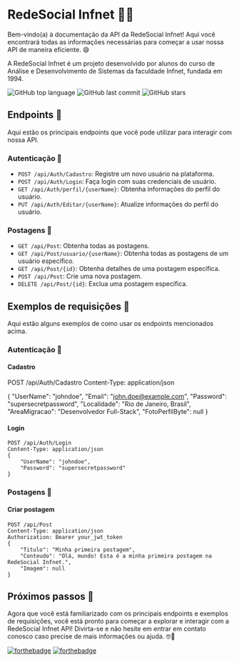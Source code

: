 # RedeSocial Infnet 🎉🌐

Bem-vindo(a) à documentação da API da RedeSocial Infnet! Aqui você encontrará todas as informações necessárias para começar a usar nossa API de maneira eficiente. 😄

A RedeSocial Infnet é um projeto desenvolvido por alunos do curso de Análise e Desenvolvimento de Sistemas da faculdade Infnet, fundada em 1994.

![GitHub top language](https://img.shields.io/github/languages/top/usuario/repositorio)
![GitHub last commit](https://img.shields.io/github/last-commit/usuario/repositorio)
![GitHub stars](https://img.shields.io/github/stars/usuario/repositorio?style=social)

## Endpoints 🚀

Aqui estão os principais endpoints que você pode utilizar para interagir com nossa API.

### Autenticação 🔐

- `POST /api/Auth/Cadastro`: Registre um novo usuário na plataforma.
- `POST /api/Auth/Login`: Faça login com suas credenciais de usuário.
- `GET /api/Auth/perfil/{userName}`: Obtenha informações do perfil do usuário.
- `PUT /api/Auth/Editar/{userName}`: Atualize informações do perfil do usuário.

### Postagens 📝

- `GET /api/Post`: Obtenha todas as postagens.
- `GET /api/Post/usuario/{userName}`: Obtenha todas as postagens de um usuário específico.
- `GET /api/Post/{id}`: Obtenha detalhes de uma postagem específica.
- `POST /api/Post`: Crie uma nova postagem.
- `DELETE /api/Post/{id}`: Exclua uma postagem específica.

## Exemplos de requisições 🧪

Aqui estão alguns exemplos de como usar os endpoints mencionados acima.

### Autenticação 🔐

#### Cadastro

POST /api/Auth/Cadastro
Content-Type: application/json

{
"UserName": "johndoe",
"Email": "john.doe@example.com",
"Password": "supersecretpassword",
"Localidade": "Rio de Janeiro, Brasil",
"AreaMigracao": "Desenvolvedor Full-Stack",
"FotoPerfilByte": null
}


#### Login

```http
POST /api/Auth/Login
Content-Type: application/json
{
    "UserName": "johndoe",
    "Password": "supersecretpassword"
}
```


### Postagens 📝

#### Criar postagem

```http
POST /api/Post
Content-Type: application/json
Authorization: Bearer your_jwt_token
{
    "Titulo": "Minha primeira postagem",
    "Conteudo": "Olá, mundo! Esta é a minha primeira postagem na RedeSocial Infnet.",
    "Imagem": null
}
```


## Próximos passos 🎯

Agora que você está familiarizado com os principais endpoints e exemplos de requisições, você está pronto para começar a explorar e interagir com a RedeSocial Infnet API! Divirta-se e não hesite em entrar em contato conosco caso precise de mais informações ou ajuda. 🤓🎉

[![forthebadge](https://forthebadge.com/images/badges/made-with-c-sharp.svg)](https://forthebadge.com)
[![forthebadge](https://forthebadge.com/images/badges/built-with-love.svg)](https://forthebadge.com)

